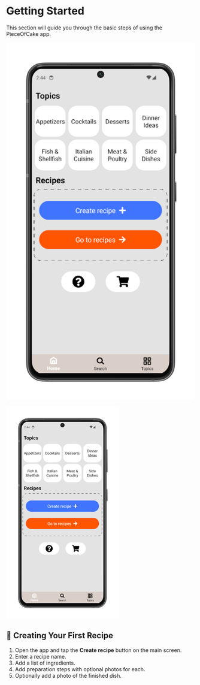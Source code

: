 # Getting Started

This section will guide you through the basic steps of using the PieceOfCake app.

![Main screen](img/main_screen.png)

<img src="img/main_screen.png" alt="Main screen" width="300"/>

## 🧁 Creating Your First Recipe

1. Open the app and tap the **Create recipe** button on the main screen.  
2. Enter a recipe name.  
3. Add a list of ingredients.  
4. Add preparation steps with optional photos for each.  
5. Optionally add a photo of the finished dish.
